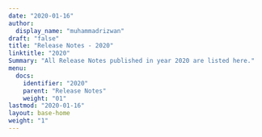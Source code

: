 ```yaml
---
date: "2020-01-16"
author:
  display_name: "muhammadrizwan"
draft: "false"
title: "Release Notes - 2020"
linktitle: "2020"
Summary: "All Release Notes published in year 2020 are listed here."
menu:
  docs:
    identifier: "2020"
    parent: "Release Notes"
    weight: "01"
lastmod: "2020-01-16"
layout: base-home
weight: "1"
---
```

